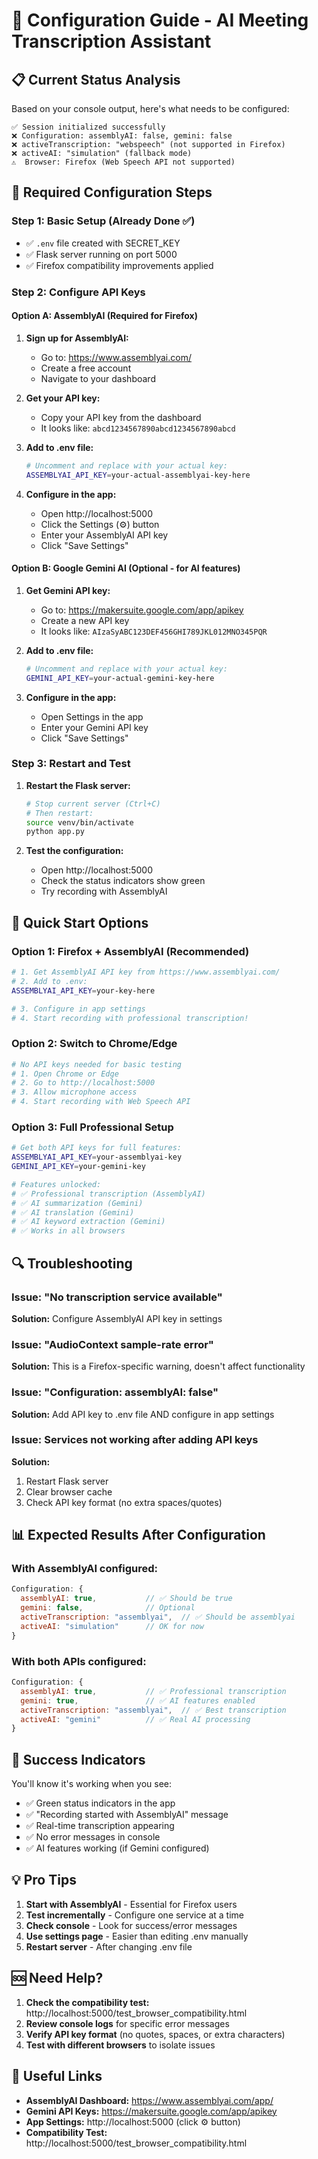 # 🚀 Configuration Guide - AI Meeting Transcription Assistant

## 📋 **Current Status Analysis**

Based on your console output, here's what needs to be configured:

```
✅ Session initialized successfully
❌ Configuration: assemblyAI: false, gemini: false  
❌ activeTranscription: "webspeech" (not supported in Firefox)
❌ activeAI: "simulation" (fallback mode)
⚠️  Browser: Firefox (Web Speech API not supported)
```

## 🔧 **Required Configuration Steps**

### **Step 1: Basic Setup (Already Done ✅)**
- ✅ `.env` file created with SECRET_KEY
- ✅ Flask server running on port 5000
- ✅ Firefox compatibility improvements applied

### **Step 2: Configure API Keys**

#### **Option A: AssemblyAI (Required for Firefox)**

1. **Sign up for AssemblyAI:**
   - Go to: https://www.assemblyai.com/
   - Create a free account
   - Navigate to your dashboard

2. **Get your API key:**
   - Copy your API key from the dashboard
   - It looks like: `abcd1234567890abcd1234567890abcd`

3. **Add to .env file:**
   ```bash
   # Uncomment and replace with your actual key:
   ASSEMBLYAI_API_KEY=your-actual-assemblyai-key-here
   ```

4. **Configure in the app:**
   - Open http://localhost:5000
   - Click the Settings (⚙️) button
   - Enter your AssemblyAI API key
   - Click "Save Settings"

#### **Option B: Google Gemini AI (Optional - for AI features)**

1. **Get Gemini API key:**
   - Go to: https://makersuite.google.com/app/apikey
   - Create a new API key
   - It looks like: `AIzaSyABC123DEF456GHI789JKL012MNO345PQR`

2. **Add to .env file:**
   ```bash
   # Uncomment and replace with your actual key:
   GEMINI_API_KEY=your-actual-gemini-key-here
   ```

3. **Configure in the app:**
   - Open Settings in the app
   - Enter your Gemini API key
   - Click "Save Settings"

### **Step 3: Restart and Test**

1. **Restart the Flask server:**
   ```bash
   # Stop current server (Ctrl+C)
   # Then restart:
   source venv/bin/activate
   python app.py
   ```

2. **Test the configuration:**
   - Open http://localhost:5000
   - Check the status indicators show green
   - Try recording with AssemblyAI

## 🎯 **Quick Start Options**

### **Option 1: Firefox + AssemblyAI (Recommended)**
```bash
# 1. Get AssemblyAI API key from https://www.assemblyai.com/
# 2. Add to .env:
ASSEMBLYAI_API_KEY=your-key-here

# 3. Configure in app settings
# 4. Start recording with professional transcription!
```

### **Option 2: Switch to Chrome/Edge**
```bash
# No API keys needed for basic testing
# 1. Open Chrome or Edge
# 2. Go to http://localhost:5000
# 3. Allow microphone access
# 4. Start recording with Web Speech API
```

### **Option 3: Full Professional Setup**
```bash
# Get both API keys for full features:
ASSEMBLYAI_API_KEY=your-assemblyai-key
GEMINI_API_KEY=your-gemini-key

# Features unlocked:
# ✅ Professional transcription (AssemblyAI)
# ✅ AI summarization (Gemini)
# ✅ AI translation (Gemini)  
# ✅ AI keyword extraction (Gemini)
# ✅ Works in all browsers
```

## 🔍 **Troubleshooting**

### **Issue: "No transcription service available"**
**Solution:** Configure AssemblyAI API key in settings

### **Issue: "AudioContext sample-rate error"**
**Solution:** This is a Firefox-specific warning, doesn't affect functionality

### **Issue: "Configuration: assemblyAI: false"**
**Solution:** Add API key to .env file AND configure in app settings

### **Issue: Services not working after adding API keys**
**Solution:** 
1. Restart Flask server
2. Clear browser cache
3. Check API key format (no extra spaces/quotes)

## 📊 **Expected Results After Configuration**

### **With AssemblyAI configured:**
```javascript
Configuration: {
  assemblyAI: true,           // ✅ Should be true
  gemini: false,              // Optional
  activeTranscription: "assemblyai",  // ✅ Should be assemblyai
  activeAI: "simulation"      // OK for now
}
```

### **With both APIs configured:**
```javascript
Configuration: {
  assemblyAI: true,           // ✅ Professional transcription
  gemini: true,               // ✅ AI features enabled
  activeTranscription: "assemblyai",  // ✅ Best transcription
  activeAI: "gemini"          // ✅ Real AI processing
}
```

## 🎉 **Success Indicators**

You'll know it's working when you see:
- ✅ Green status indicators in the app
- ✅ "Recording started with AssemblyAI" message
- ✅ Real-time transcription appearing
- ✅ No error messages in console
- ✅ AI features working (if Gemini configured)

## 💡 **Pro Tips**

1. **Start with AssemblyAI** - Essential for Firefox users
2. **Test incrementally** - Configure one service at a time
3. **Check console** - Look for success/error messages
4. **Use settings page** - Easier than editing .env manually
5. **Restart server** - After changing .env file

## 🆘 **Need Help?**

1. **Check the compatibility test:** http://localhost:5000/test_browser_compatibility.html
2. **Review console logs** for specific error messages
3. **Verify API key format** (no quotes, spaces, or extra characters)
4. **Test with different browsers** to isolate issues

## 🔗 **Useful Links**

- **AssemblyAI Dashboard:** https://www.assemblyai.com/app/
- **Gemini API Keys:** https://makersuite.google.com/app/apikey
- **App Settings:** http://localhost:5000 (click ⚙️ button)
- **Compatibility Test:** http://localhost:5000/test_browser_compatibility.html

